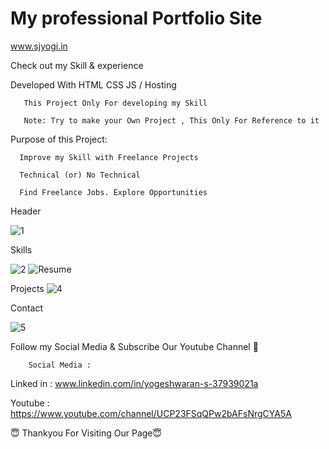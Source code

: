 # My professional Portfolio  Site

www.sjyogi.in

Check out my Skill & experience

   
Developed With HTML CSS JS / Hosting 
        
       
       This Project Only For developing my Skill
       
       Note: Try to make your Own Project , This Only For Reference to it


   
Purpose of this Project:
       
       
      Improve my Skill with Freelance Projects
      
      Technical (or) No Technical
      
      Find Freelance Jobs. Explore Opportunities
      
Header
      
![1](https://user-images.githubusercontent.com/82278181/202627686-6923b4f5-9770-423f-acaf-0c21a4ca0c75.png)

Skills
      
![2](https://user-images.githubusercontent.com/82278181/202627841-57707ff3-426c-4761-9a6c-7eb0b79e70e3.png)
![Resume](https://github.com/sjyogi73/Portfolio_sjyogi.in/assets/82278181/411f5bb2-6f26-4562-8eed-146c24f5e14f)


Projects
![4](https://user-images.githubusercontent.com/82278181/202627757-6e0ce420-382e-4877-b045-54d18cc836d7.png)

Contact

![5](https://user-images.githubusercontent.com/82278181/202627797-63635dfb-c726-4820-8531-a0a2fbce242b.png)


      
Follow my Social Media & Subscribe Our Youtube Channel 🙏


        Social Media :

Linked in : www.linkedin.com/in/yogeshwaran-s-37939021a

Youtube   : https://www.youtube.com/channel/UCP23FSqQPw2bAFsNrgCYA5A
        

😇 Thankyou For Visiting Our Page😇

